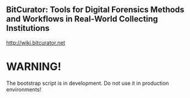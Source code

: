 BitCurator: Tools for Digital Forensics Methods and Workflows in Real-World Collecting Institutions
---------------------------------------------------------------------------------------------------
<http://wiki.bitcurator.net>

# WARNING!

The bootstrap script is in development. Do not use it in production environments!


